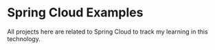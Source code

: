 # Spring Cloud Examples

All projects here are related to Spring Cloud to track my learning in this technology.
